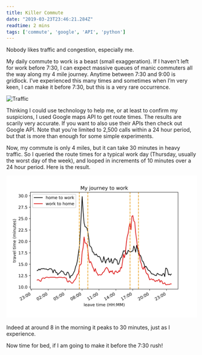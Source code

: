 ```yaml
---
title: Killer Commute
date: "2019-03-23T23:46:21.284Z"
readtime: 2 mins
tags: ['commute', 'google', 'API', 'python']
---
```


Nobody likes traffic and congestion, especially me.

My daily commute to work is a beast (small exaggeration). If I haven’t left for work before 7:30, I can expect massive queues of manic commuters all the way along my 4 mile journey. Anytime between 7:30 and 9:00 is gridlock. I’ve experienced this many times and sometimes when I’m very keen, I can make it before 7:30, but this is a very rare occurrence.

![Traffic](./traffic-image.jpg)

Thinking I could use technology to help me, or at least to confirm my suspicions, I used Google maps API to get route times. The results are scarily very accurate. If you want to also use their APIs then check out Google API. Note that you’re limited to 2,500 calls within a 24 hour period, but that is more than enough for some simple experiments.

Now, my commute is only 4 miles, but it can take 30 minutes in heavy traffic. So I queried the route times for a typical work day (Thursday, usually the worst day of the week), and looped in increments of 10 minutes over a 24 hour period. Here is the result.

![Journey Time](./traffic-plot.png)

Indeed at around 8 in the morning it peaks to 30 minutes, just as I experience.

Now time for bed, if I am going to make it before the 7:30 rush!